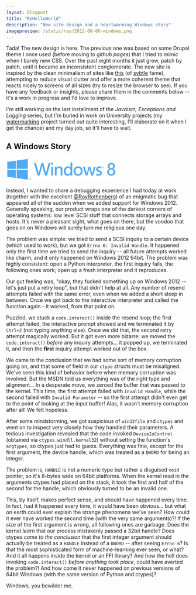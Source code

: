 ```yaml
---
layout: blogpost
title: "ReHelloWorld"
description: "New site design and a heartwarming Windows story"
imagepreview: /static/res/2012-08-06-windows.png
---
```


Tada! The new design is here. The previous one was based on some Drupal theme I once used
(before moving to *github pages*) that I tried to mimic when I barely new CSS. Over the past
eight months it just grew, patch by patch, until it became an inconsistent conglomerate. The new
site is inspired by the clean minimalism of sites like [this](http://daltoncaldwell.com/)
(of [svbtle](https://svbtle.com/) fame), attempting to reduce visual clutter and offer a more
coherent theme that reacts nicely to screens of all sizes (try to resize the browser to see).
If you have any feedback or insights, please share them in the comments below -- it's a work
in progress and I'd love to improve.

I'm still working on the last installment of the *Javaism, Exceptions and Logging* series,
but I'm buried in work on University projects (my [watermarking](/blog/ReedSolo)
project turned out quite interesting, I'll elaborate on it when I get the chance) and my
day job, so it'll have to wait.

## A Windows Story ##

<img src="/static/res/2012-08-06-windows.png" class="blog-post-image" />

Instead, I wanted to share a debugging experience I had today at work (together with the excellent
[@RoyRothenberg](https://twitter.com/RoyRothenberg)) of an enigmatic bug that appeared all of the
sudden when we added support for Windows 2012. Generally speaking, our product wraps one of the
darkest corners of operating systems: low level SCSI stuff that connects storage arrays and hosts.
It's never a pleasant sight, what goes on there, but the voodoo that goes on on Windows will
surely turn me religious one day.

The problem was simple: we tried to send a SCSI inquiry to a certain device (which used to work),
but we got ``Errno 6: Invalid Handle``. It happened only the first time we tried to send the
inquiry -- all future attempts worked like charm, and it only happened on Windows 2012 64bit. The
problem was highly consistent: open a Python interpreter, the first inquiry fails, the following
ones work; open up a fresh interpreter and it reproduces.

Our gut feeling was, "okay, they fucked something up on Windows 2012 -- let's just put a retry
loop", but that didn't help at all. Any number of resend attempts failed with the same error, even
when we added a short sleep in between. Once we got back to the interactive interpreter and called
the function again - it worked, from that point on.

Puzzled, we stuck a ``code.interact()`` inside the resend loop; the first attempt failed,
the interactive prompt showed and we terminated it by ``Ctrl+Z`` (not typing anything else).
Once we did that, the second retry attempt magically worked. But it got even more bizarre:
we moved the ``code.interact()`` *before* any inquiry attempts... it popped up, we terminated it,
and then the **first** inquiry attempt worked out of the box.

We came to the conclusion that we had some sort of memory corruption going on, and that some of
field in our ``ctype`` structs must be misaligned. We've seen this kind of behavior before when
memory corruption was involved. But the MSDN told us everything was of the right type and
alignment... In a desperate move, we zeroed the buffer that was passed to the kernel. This time,
the first attempt failed with ``Invalid Handle``, while the second failed with ``Invalid
Parameter`` -- so the first attempt didn't even get to the point of looking at the input buffer!
Alas, it wasn't memory corruption after all! We felt hopeless.

After some mindstorming, we got suspicious of ``win32file`` and ``ctypes`` and went on to inspect
very closely how they handled their parameters. A tedious investigation revealed that the code
invoked ``DeviceIoControl`` (obtained via ``ctypes.windll.kernel32``) without setting the
function's ``argtypes``, so ctypes just had to guess. Everything was fine, except for the
first argument, the device handle, which was treated as a ``DWORD`` for being an integer.

The problem is, ``HANDLE`` is not a numeric type but rather a disguised ``void`` pointer, so
it's 8-bytes wide on 64bit platforms. When the kernel read in the arguments ctypes had placed on
the stack, it took the first and half of the second for the handle, which obviously turned to
be an invalid one.

This, by itself, makes perfect sense, and should have happened every time. In fact, had it happened
every time, it would have been obvious... but what on earth could ever explain the strange
phenomena we've seen? How could it ever have worked the second time (with the very same arguments)?!
If the size of the first argument is wrong, all following ones are garbage. Does the kernel *learn*
that our process mistakenly passed a 32bit handle? Does ctypes *come to the conclusion* that the
first integer argument should actually be treated as a ``HANDLE`` instead of a ``DWORD`` --
after seeing ``Errno 6``? Is that the most sophisticated form of machine-learning ever seen, or what?
And it all happens inside the kernel or an FFI library? And how the hell does invoking
``code.interact()`` *before anything took place*, could have averted the problem?! And how come it
never happened on previous versions of 64bit Windows (with the same version of Python and ctypes)?

Windows, you bewilder me.
